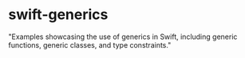 # swift-generics
"Examples showcasing the use of generics in Swift, including generic functions, generic classes, and type constraints."
